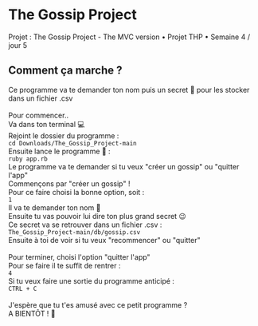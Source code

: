 # The Gossip Project
Projet : The Gossip Project - The MVC version • Projet THP • Semaine 4 / jour 5
## Comment ça marche ?
Ce programme va te demander ton nom puis un secret 🤫 pour les stocker dans un fichier .csv   
<br />
Pour commencer..  
Va dans ton terminal 💻  
Rejoint le dossier du programme :  
``cd Downloads/The_Gossip_Project-main``  
Ensuite lance le programme 💎 :  
``ruby app.rb``  
Le programme va te demander si tu veux "créer un gossip" ou "quitter l'app"  
Commençons par "créer un gossip" !  
Pour ce faire choisi la bonne option, soit :  
``1``  
Il va te demander ton nom 👋  
Ensuite tu vas pouvoir lui dire ton plus grand secret 😉
<br />
Ce secret va se retrouver dans un fichier .csv :  
``The_Gossip_Project-main/db/gossip.csv``
<br />
Ensuite à toi de voir si tu veux "recommencer" ou "quitter"  
<br />
Pour terminer, choisi l'option "quitter l'app"   
Pour se faire il te suffit de rentrer :  
``4``
<br />
Si tu veux faire une sortie du programme anticipé :  
``CTRL + C``  
<br />
J'espère que tu t'es amusé avec ce petit programme ?  
A BIENTÔT ! 🤘
